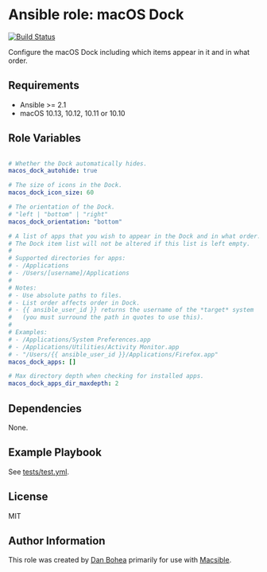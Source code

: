 # Ansible role: macOS Dock

[![Build Status](https://travis-ci.org/danbohea/ansible-role-dock-items.svg?branch=master)](https://travis-ci.org/danbohea/ansible-role-dock-items)

Configure the macOS Dock including which items appear in it and in what order.


## Requirements

- Ansible >= 2.1
- macOS 10.13, 10.12, 10.11 or 10.10


## Role Variables

```yaml

# Whether the Dock automatically hides.
macos_dock_autohide: true

# The size of icons in the Dock.
macos_dock_icon_size: 60

# The orientation of the Dock.
# "left | "bottom" | "right"
macos_dock_orientation: "bottom"

# A list of apps that you wish to appear in the Dock and in what order.
# The Dock item list will not be altered if this list is left empty.
# 
# Supported directories for apps:
# - /Applications
# - /Users/[username]/Applications
# 
# Notes:
# - Use absolute paths to files.
# - List order affects order in Dock.
# - {{ ansible_user_id }} returns the username of the *target* system
#   (you must surround the path in quotes to use this).
#   
# Examples:
# - /Applications/System Preferences.app
# - /Applications/Utilities/Activity Monitor.app
# - "/Users/{{ ansible_user_id }}/Applications/Firefox.app"
macos_dock_apps: []

# Max directory depth when checking for installed apps.
macos_dock_apps_dir_maxdepth: 2

```


## Dependencies

None.


## Example Playbook

See [tests/test.yml](tests/test.yml).


## License

MIT


## Author Information

This role was created by [Dan Bohea](http://bohea.co.uk) primarily for use with [Macsible](https://github.com/macsible/macsible).
